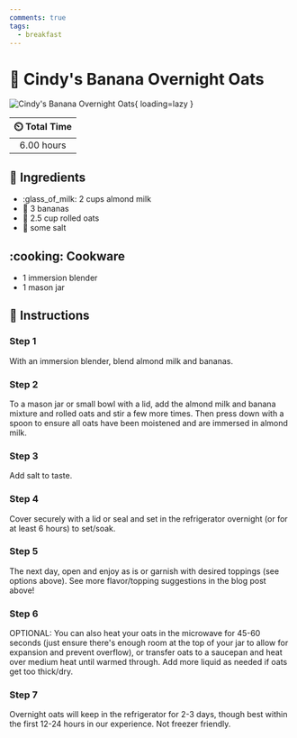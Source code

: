```yaml
---
comments: true
tags:
  - breakfast
---
```

# :banana: Cindy's Banana Overnight Oats

![Cindy's Banana Overnight Oats](../assets/images/cindy's-banana-overnight-oats.jpg){ loading=lazy }

| :timer_clock: Total Time |
|:-----------------------: |
| 6.00 hours |

## :salt: Ingredients

- :glass_of_milk: 2 cups almond milk
- :banana: 3 bananas
- :ear_of_rice: 2.5 cup rolled oats
- :salt: some salt

## :cooking: Cookware

- 1 immersion blender
- 1 mason jar

## :pencil: Instructions

### Step 1

With an immersion blender, blend almond milk and bananas.

### Step 2

To a mason jar or small bowl with a lid, add the almond milk and banana mixture and  rolled oats and stir a few more
times. Then press down with a spoon to ensure all oats have been moistened and are immersed in almond milk.

### Step 3

Add salt to taste.

### Step 4

Cover securely with a lid or seal and set in the refrigerator overnight (or for at least 6 hours) to set/soak.

### Step 5

The next day, open and enjoy as is or garnish with desired toppings (see options above). See more flavor/topping
suggestions in the blog post above!

### Step 6

OPTIONAL: You can also heat your oats in the microwave for 45-60 seconds (just ensure there's enough room at the top of
your jar to allow for expansion and prevent overflow), or transfer oats to a saucepan and heat over medium heat until
warmed through. Add more liquid as needed if oats get too thick/dry.

### Step 7

Overnight oats will keep in the refrigerator for 2-3 days, though best within the first 12-24 hours in our experience.
Not freezer friendly.
